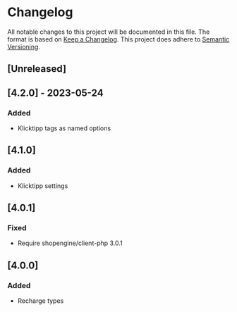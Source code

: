 # Changelog
All notable changes to this project will be documented in this file.
The format is based on [Keep a Changelog](https://keepachangelog.com/en/1.0.0/).
This project does adhere to [Semantic Versioning](https://semver.org/spec/v2.0.0.html).

## [Unreleased]
## [4.2.0] - 2023-05-24
### Added
- Klicktipp tags as named options

## [4.1.0]
### Added
- Klicktipp settings

## [4.0.1]
### Fixed
- Require shopengine/client-php 3.0.1

## [4.0.0]
### Added
- Recharge types
